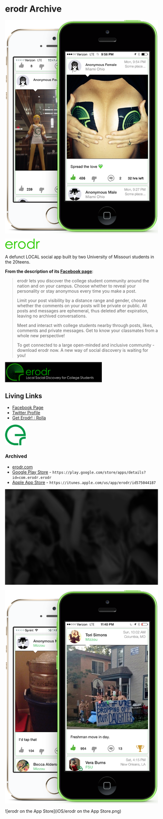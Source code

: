 # erodr Archive

![2-iphone-left](images/2-iphone-left.png)

![logo_name](images/logo_name.png)

A defunct LOCAL social app built by two University of Missouri students in the 20teens.

**From the description of its [Facebook page](https://www.facebook.com/erodrapp)**:

> erodr lets you discover the college student community around the nation and on your campus. Choose whether to reveal your personality or stay anonymous every time you make a post.
>
> Limit your post visibility by a distance range and gender, choose whether the comments on your posts will be private or public. All posts and messages are ephemeral, thus deleted after expiration, leaving no archived conversations.
>
> Meet and interact with college students nearby through posts, likes, comments and private messages. Get to know your classmates from a whole new perspective!
>
> To get connected to a large open-minded and inclusive community - download erodr now. A new way of social discovery is waiting for you!

<img src="images/erodr-desktop-logo.png" alt="erodr-desktop-logo" style="zoom:67%;" />

## Living Links

* [Facebook Page](https://www.facebook.com/erodrapp)
* [Twitter Profile](https://twitter.com/erodrapp)
* [Get Erodr! : Rolla](https://www.reddit.com/r/Rolla/comments/21lejp/get_erodr/)

<img src="images/favicon-152.png" alt="favicon-152" style="zoom:45%;" />

### Archived

* [erodr.com](http://web.archive.org/web/20130414025715/http://erodr.com/#)
* [Google Play Store](http://web.archive.org/web/20150314211524/https://play.google.com/store/apps/details?id=com.erodr.erodr#) - `https://play.google.com/store/apps/details?id=com.erodr.erodr`
* [Apple App Store](http://web.archive.org/web/20170216050044/https://itunes.apple.com/us/app/erodr/id575044187) - `https://itunes.apple.com/us/app/erodr/id575044187`

![background](images/background.png)




![2-iphone-right](images/2-iphone-right.png)

![erodr on the App Store](iOS/erodr on the App Store.png)

